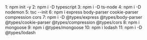 1: npm init -y
2: npm i -D typescript
3: npm i -D ts-node
4: npm i -D nodemon
5: tsc --init
6: npm i express body-parser cookie-parser compression cors
7: npm i -D @types/express @types/body-parser @types/cookie-parser @types/compression @types/cors
8: npm i mongoose
9: npm i @types/mongoose
10: npm i lodash
11: npm i -D @types/lodash